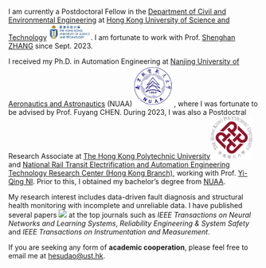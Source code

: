I am currently a Postdoctoral Fellow in the [Department of Civil and Environmental Engineering](https://www.ce.ust.hk/) at [Hong Kong University of Science and Technology](https://hkust.edu.hk/) <img src='./images/ust.png' style='width: 6em;'>. 
I am fortunate to work with Prof. [Shenghan ZHANG](https://www.ce.ust.hk/people/shenghan-zhang-zhangshenghan) since Sept. 2023. 

I received my Ph.D. in Automation Engineering at [Nanjing University of Aeronautics and Astronautics](http://nuaa.edu.cn/) (NUAA)<img src='./images/nuaa.png' style='width: 6em;'>, where I was fortunate to be advised by Prof. Fuyang CHEN. 
During 2023, I was also a Postdoctral Research Associate at [The Hong Kong Polytechnic University](https://www.polyu.edu.hk/)<img src='./images/polyu.png' style='width: 6em;'> and [National Rail Transit Electrification and Automation Engineering Technology Research Center (Hong Kong Branch)](https://www.polyu.edu.hk/cnerc-rail), working with Prof. [Yi-Qing NI](https://www.polyu.edu.hk/cee/~yqni/). 
Prior to this, I obtained my bachelor’s degree from [NUAA](http://nuaa.edu.cn/). 

My research interest includes data-driven fault diagnosis and structural health monitoring with incomplete and unreliable data. I have published several papers <a href='https://scholar.google.com/citations?user=3jbGRAYAAAAJ'><img src="https://img.shields.io/endpoint?url={{ url | url_encode }}&logo=Google%20Scholar&labelColor=f6f6f6&color=9cf&style=flat&label=citations"></a> at the top journals such as *IEEE Transactions on Neural Networks and Learning Systems*, *Reliability Engineering & System Safety* and *IEEE Transactions on Instrumentation and Measurement*.

If you are seeking any form of **academic cooperation**, please feel free to email me at [hesudao@ust.hk](mailto:hesudao@ust.hk).